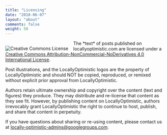 ```yaml
---
title: "Licensing"
date: "2018-06-07"
layout: "about"
comments: false
weight: 50
---
```


<a style="text-decoration:none" rel="license" href="http://creativecommons.org/licenses/by-nc-nd/4.0/">
  <img alt="Creative Commons License" style="float: left; border-width:0; margin: 1rem 1rem 0 0; box-shadow:none;" src="https://i.creativecommons.org/l/by-nc-nd/4.0/88x31.png" />
</a>
The *text* of posts published on locallyoptimistic.com are licensed under a <a rel="license" href="http://creativecommons.org/licenses/by-nc-nd/4.0/">Creative Commons Attribution-NonCommercial-NoDerivatives 4.0 International License</a>.

Post illustrations, and the LocallyOptimistic logos are the property of LocallyOptimistic and should NOT be copied, reproduced, or remixed without explicit prior approval from LocallyOptimistic. 

Authors retain ultimate ownership and copyright over the content (text and figures) they produce. They may distribute and re-license that content as they see fit. However, by publishing content on LocallyOptimistic, authors irrevocably grant LocallyOptimistic the right to continue to host, publish, and share that content in perpetuity.

If you have questions about sharing or re-using content, please contact us at [locally-optimistic-admins@googlegroups.com](mailto:locally-optimistic-admins@googlegroups.com).

